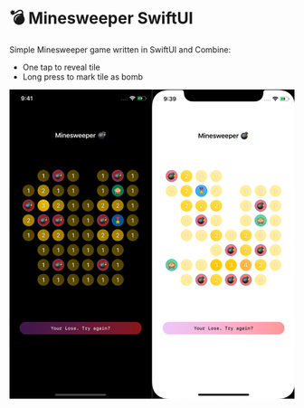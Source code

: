 # 💣 Minesweeper SwiftUI

Simple Minesweeper game written in SwiftUI and Combine:

- One tap to reveal tile
- Long press to mark tile as bomb


![Screenshot](Screenshot.png)